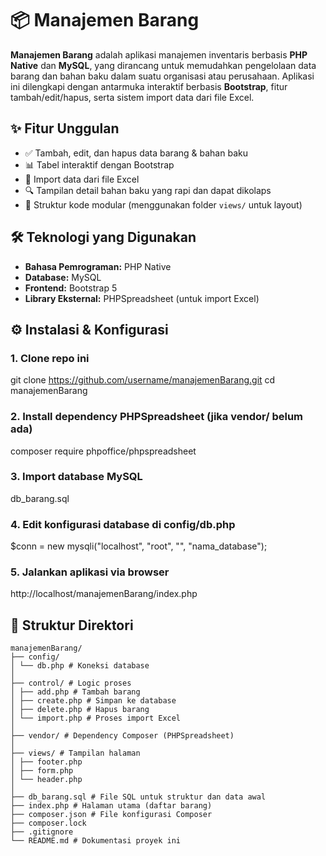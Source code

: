 # 📦 Manajemen Barang

**Manajemen Barang** adalah aplikasi manajemen inventaris berbasis **PHP Native** dan **MySQL**, yang dirancang untuk memudahkan pengelolaan data barang dan bahan baku dalam suatu organisasi atau perusahaan. Aplikasi ini dilengkapi dengan antarmuka interaktif berbasis **Bootstrap**, fitur tambah/edit/hapus, serta sistem import data dari file Excel.

## ✨ Fitur Unggulan

- ✅ Tambah, edit, dan hapus data barang & bahan baku  
- 📊 Tabel interaktif dengan Bootstrap  
- 📁 Import data dari file Excel  
- 🔍 Tampilan detail bahan baku yang rapi dan dapat dikolaps  
- 🧱 Struktur kode modular (menggunakan folder `views/` untuk layout)

## 🛠️ Teknologi yang Digunakan

- **Bahasa Pemrograman:** PHP Native  
- **Database:** MySQL  
- **Frontend:** Bootstrap 5  
- **Library Eksternal:** PHPSpreadsheet (untuk import Excel)

## ⚙️ Instalasi & Konfigurasi

### 1. Clone repo ini
    
git clone https://github.com/username/manajemenBarang.git
cd manajemenBarang

### 2. Install dependency PHPSpreadsheet (jika vendor/ belum ada)

composer require phpoffice/phpspreadsheet

### 3. Import database MySQL

db_barang.sql

### 4. Edit konfigurasi database di config/db.php

$conn = new mysqli("localhost", "root", "", "nama_database");

### 5. Jalankan aplikasi via browser

http://localhost/manajemenBarang/index.php

## 📁 Struktur Direktori

```
manajemenBarang/
├── config/
│ └── db.php # Koneksi database
│
├── control/ # Logic proses
│ ├── add.php # Tambah barang
│ ├── create.php # Simpan ke database
│ ├── delete.php # Hapus barang
│ └── import.php # Proses import Excel
│
├── vendor/ # Dependency Composer (PHPSpreadsheet)
│
├── views/ # Tampilan halaman
│ ├── footer.php
│ ├── form.php
│ └── header.php
│
├── db_barang.sql # File SQL untuk struktur dan data awal
├── index.php # Halaman utama (daftar barang)
├── composer.json # File konfigurasi Composer
├── composer.lock
├── .gitignore
└── README.md # Dokumentasi proyek ini
```
   